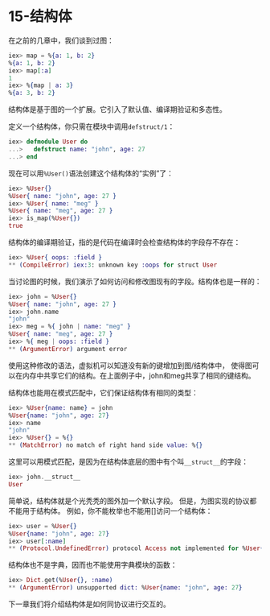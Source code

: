15-结构体
=========
在之前的几章中，我们谈到过图：
```elixir
iex> map = %{a: 1, b: 2}
%{a: 1, b: 2}
iex> map[:a]
1
iex> %{map | a: 3}
%{a: 3, b: 2}
```

结构体是基于图的一个扩展。它引入了默认值、编译期验证和多态性。

定义一个结构体，你只需在模块中调用```defstruct/1```：
```elixir
iex> defmodule User do
...>   defstruct name: "john", age: 27
...> end

```

现在可以用```%User()```语法创建这个结构体的“实例”了：
```elixir
iex> %User{}
%User{ name: "john", age: 27 }
iex> %User{ name: "meg" }
%User{ name: "meg", age: 27 }
iex> is_map(%User{})
true
```

结构体的编译期验证，指的是代码在编译时会检查结构体的字段存不存在：
```elixir
iex> %User{ oops: :field }
** (CompileError) iex:3: unknown key :oops for struct User
```

当讨论图的时候，我们演示了如何访问和修改图现有的字段。结构体也是一样的：
```elixir
iex> john = %User{}
%User{ name: "john", age: 27 }
iex> john.name
"john"
iex> meg = %{ john | name: "meg" }
%User{ name: "meg", age: 27 }
iex> %{ meg | oops: :field }
** (ArgumentError) argument error
```

使用这种修改的语法，虚拟机可以知道没有新的键增加到图/结构体中，
使得图可以在内存中共享它们的结构。在上面例子中，john和meg共享了相同的键结构。

结构体也能用在模式匹配中，它们保证结构体有相同的类型：
```elixir
iex> %User{name: name} = john
%User{name: "john", age: 27}
iex> name
"john"
iex> %User{} = %{}
** (MatchError) no match of right hand side value: %{}
```

这里可以用模式匹配，是因为在结构体底层的图中有个叫```__struct__```的字段：
```elixir
iex> john.__struct__
User
```

简单说，结构体就是个光秃秃的图外加一个默认字段。
但是，为图实现的协议都不能用于结构体。
例如，你不能枚举也不能用[]访问一个结构体：
```elixir
iex> user = %User{}
%User{name: "john", age: 27}
iex> user[:name]
** (Protocol.UndefinedError) protocol Access not implemented for %User{age: 27, name: "john"}
```

结构体也不是字典，因而也不能使用字典模块的函数：
```elixir
iex> Dict.get(%User{}, :name)
** (ArgumentError) unsupported dict: %User{name: "john", age: 27}
```

下一章我们将介绍结构体是如何同协议进行交互的。
